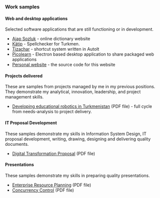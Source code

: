 ### Work samples

#### Web and desktop applications

Selected software applications that are still functioning or in development.

- [Ajap Sozluk](https://ajapsozluk.com) - online dictionary website
- [Kätip](https://ajapsozluk.com/barlag.php?lang=en) - Spellchecker for Turkmen.
- [Tizachar](https://github.com/berkesas/tizachar) - shortcut system written in AutoIt
- [Picolearn](https://github.com/berkesas/picolearn) - Electron based desktop application to share packaged web applications
- [Personal website](https://github.com/berkesas/personal-website) - the source code for this website

#### Projects delivered

These are samples from projects managed by me in my previous positions. They demonstrate my analytical, innovation, leadership, and project management skills.

- [Developing educational robotics in Turkmenistan](/assets/files/robotics-en.pdf) (PDF file) - full cycle from needs-analysis to project delivery.

#### IT Proposal Development

These samples demonstrate my skills in Information System Design, IT proposal development, writing, drawing, designing and delivering quality documents.

- [Digital Transformation Proposal](/assets/files/digital_transformation_proposal.pdf) (PDF file)

#### Presentations

These samples demonstrate my skills in preparing quality presentations.

- [Enterprise Resource Planning](/assets/files/erp_presentation.pdf) (PDF file)
- [Concurrency Control](/assets/files/concurrency_control_presentation.pdf) (PDF file)
